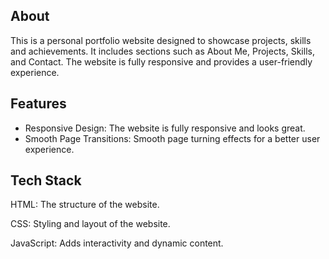 
## About

This is a personal portfolio website designed to showcase projects, skills and achievements. It includes sections such as About Me, Projects, Skills, and Contact. The website is fully responsive and provides a user-friendly experience.

## Features

- Responsive Design: The website is fully responsive and looks great.
- Smooth Page Transitions: Smooth page turning effects for a better user experience.



## Tech Stack

HTML: The structure of the website.

CSS: Styling and layout of the website.

JavaScript: Adds interactivity and dynamic content.

